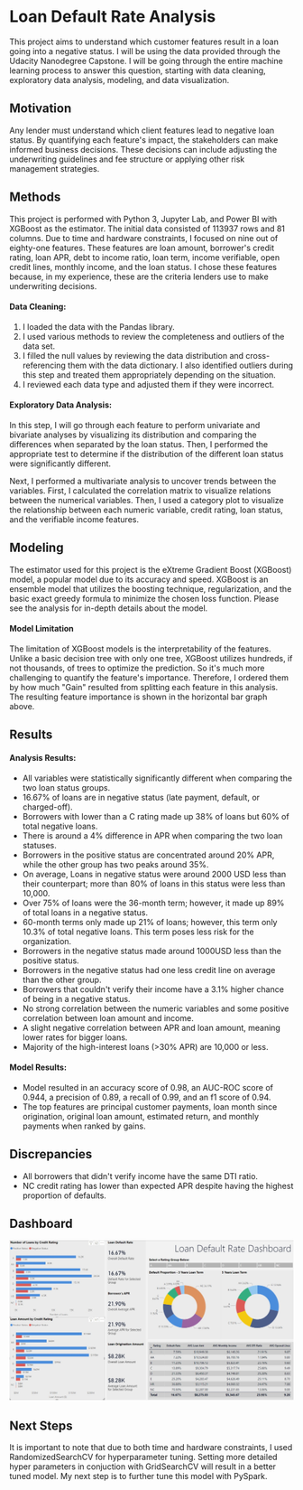 # Loan Default Rate Analysis

This project aims to understand which customer features result in a loan going into a negative status. I will be using the data provided through the Udacity Nanodegree Capstone. I will be going through the entire machine learning process to answer this question, starting with data cleaning, exploratory data analysis, modeling, and data visualization.

## Motivation

Any lender must understand which client features lead to negative loan status. By quantifying each feature's impact, the stakeholders can make informed business decisions. These decisions can include adjusting the underwriting guidelines and fee structure or applying other risk management strategies. 

## Methods

This project is performed with Python 3, Jupyter Lab, and Power BI with XGBoost as the estimator. The initial data consisted of 113937 rows and 81 columns. Due to time and hardware constraints, I focused on nine out of eighty-one features. These features are loan amount, borrower's credit rating, loan APR, debt to income ratio, loan term, income verifiable, open credit lines, monthly income, and the loan status. I chose these features because, in my experience, these are the criteria lenders use to make underwriting decisions.

#### Data Cleaning:
1. I loaded the data with the Pandas library.
2. I used various methods to review the completeness and outliers of the data set.
3. I filled the null values by reviewing the data distribution and cross-referencing them with the data dictionary. I also identified outliers during this step and treated them appropriately depending on the situation.
4. I reviewed each data type and adjusted them if they were incorrect.


#### Exploratory Data Analysis:

In this step, I will go through each feature to perform univariate and bivariate analyses by visualizing its distribution and comparing the differences when separated by the loan status. Then, I performed the appropriate test to determine if the distribution of the different loan status were significantly different. 

Next, I performed a multivariate analysis to uncover trends between the variables. First, I calculated the correlation matrix to visualize relations between the numerical variables. Then, I used a category plot to visualize the relationship between each numeric variable, credit rating, loan status, and the verifiable income features. 

## Modeling

The estimator used for this project is the eXtreme Gradient Boost (XGBoost) model, a popular model due to its accuracy and speed. XGBoost is an ensemble model that utilizes the boosting technique, regularization, and the basic exact greedy formula to minimize the chosen loss function. Please see the analysis for in-depth details about the model.

#### Model Limitation

The limitation of XGBoost models is the interpretability of the features. Unlike a basic decision tree with only one tree, XGBoost utilizes hundreds, if not thousands, of trees to optimize the prediction. So it's much more challenging to quantify the feature's importance. Therefore, I ordered them by how much "Gain" resulted from splitting each feature in this analysis. The resulting feature importance is shown in the horizontal bar graph above.


## Results

#### Analysis Results:

- All variables were statistically significantly different when comparing the two loan status groups.
- 16.67% of loans are in negative status (late payment, default, or charged-off).
- Borrowers with lower than a C rating made up 38% of loans but 60% of total negative loans.
- There is around a 4% difference in APR when comparing the two loan statuses.
- Borrowers in the positive status are concentrated around 20% APR, while the other group has two peaks around 35%.
 - On average, Loans in negative status were around 2000 USD less than their counterpart; more than 80% of loans in this status were less than 10,000.
- Over 75% of loans were the 36-month term; however, it made up 89% of total loans in a negative status.
- 60-month terms only made up 21% of loans; however, this term only 10.3% of total negative loans. This term poses less risk for the organization.
- Borrowers in the negative status made around 1000USD less than the positive status.
- Borrowers in the negative status had one less credit line on average than the other group.
- Borrowers that couldn't verify their income have a 3.1% higher chance of being in a negative status.
- No strong correlation between the numeric variables and some positive correlation between loan amount and income.
- A slight negative correlation between APR and loan amount, meaning lower rates for bigger loans.
- Majority of the high-interest loans (>30% APR) are 10,000 or less.

#### Model Results:

- Model resulted in an accuracy score of 0.98, an AUC-ROC score of 0.944, a precision of 0.89, a recall of 0.99, and an f1 score of 0.94.
- The top features are principal customer payments, loan month since origination, original loan amount, estimated return, and monthly payments when ranked by gains.

## Discrepancies

- All borrowers that didn't verify income have the same DTI ratio.
- NC credit rating has lower than expected APR despite having the highest proportion of defaults.

## Dashboard
![Loan Analysis Dashboard](https://github.com/yumski/loan_status_analysis/blob/main/loan_analysis_dashboard_ss.jpg?raw=true)

## Next Steps

It is important to note that due to both time and hardware constraints, I used RandomizedSearchCV for hyperparameter tuning. Setting more detailed hyper parameters in conjuction with GridSearchCV will result in a better tuned model. My next step is to further tune this model with PySpark.
